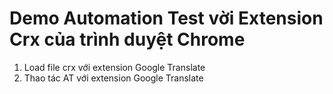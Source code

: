 # Demo Automation Test vời Extension Crx của trình duyệt Chrome
1. Load file crx với extension Google Translate
2. Thao tác AT với extension Google Translate
